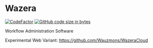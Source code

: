 # Wazera
[![CodeFactor](https://www.codefactor.io/repository/github/wauzmons/wazera/badge)](https://www.codefactor.io/repository/github/wauzmons/wazera)
[![GitHub code size in bytes](https://img.shields.io/github/languages/code-size/Wauzmons/Wazera)](https://shields.io/category/size)

Workflow Administration Software

Experimental Web Variant: https://github.com/Wauzmons/WazeraCloud
